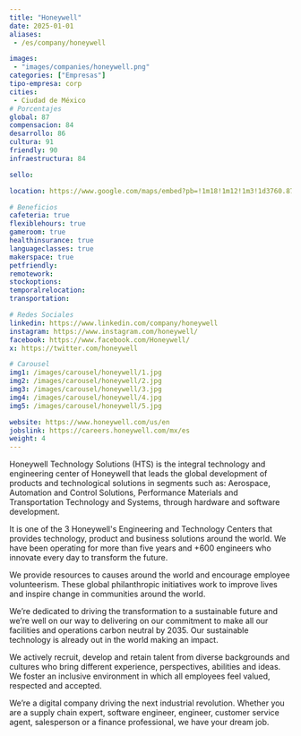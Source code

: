 ```yaml
---
title: "Honeywell"
date: 2025-01-01
aliases:
 - /es/company/honeywell

images:
 - "images/companies/honeywell.png"
categories: ["Empresas"]
tipo-empresa: corp
cities: 
 - Ciudad de México
# Porcentajes  
global: 87
compensacion: 84
desarrollo: 86
cultura: 91
friendly: 90
infraestructura: 84

sello: 

location: https://www.google.com/maps/embed?pb=!1m18!1m12!1m3!1d3760.8756561386454!2d-99.18039862501122!3d19.503984781790706!2m3!1f0!2f0!3f0!3m2!1i1024!2i768!4f13.1!3m3!1m2!1s0x85d1f812918e7329%3A0x9c07a884782a805b!2sEje%205%20Nte%20990%2C%20Santa%20Barbara%2C%20Azcapotzalco%2C%2002230%20Ciudad%20de%20M%C3%A9xico%2C%20CDMX!5e0!3m2!1ses-419!2smx!4v1738079800239!5m2!1ses-419!2smx

# Beneficios
cafeteria: true
flexiblehours: true
gameroom: true
healthinsurance: true
languageclasses: true
makerspace: true
petfriendly: 
remotework: 
stockoptions: 
temporalrelocation: 
transportation: 

# Redes Sociales
linkedin: https://www.linkedin.com/company/honeywell
instagram: https://www.instagram.com/honeywell/
facebook: https://www.facebook.com/Honeywell/
x: https://twitter.com/honeywell

# Carousel
img1: /images/carousel/honeywell/1.jpg
img2: /images/carousel/honeywell/2.jpg
img3: /images/carousel/honeywell/3.jpg
img4: /images/carousel/honeywell/4.jpg
img5: /images/carousel/honeywell/5.jpg

website: https://www.honeywell.com/us/en
jobslink: https://careers.honeywell.com/mx/es
weight: 4
---
```


Honeywell Technology Solutions (HTS) is the integral technology and engineering center of Honeywell that leads the global development of products and technological solutions in segments such as: Aerospace, Automation and Control Solutions, Performance Materials and Transportation Technology and Systems, through hardware and software development.

It is one of the 3 Honeywell's Engineering and Technology Centers that provides technology, product and business solutions around the world. We have been operating for more than five years and +600 engineers who innovate every day to transform the future.

We provide resources to causes around the world and encourage employee volunteerism. These global philanthropic initiatives work to improve lives and inspire change in communities around the world.

We’re dedicated to driving the transformation to a sustainable future and we’re well on our way to delivering on our commitment to make all our facilities and operations carbon neutral by 2035. Our sustainable technology is already out in the world making an impact.

We actively recruit, develop and retain talent from diverse backgrounds and cultures who bring different experience, perspectives, abilities and ideas. We foster an inclusive environment in which all employees feel valued, respected and accepted.

We’re a digital company driving the next industrial revolution. Whether you are a supply chain expert, software engineer, engineer, customer service agent, salesperson or a finance professional, we have your dream job.
